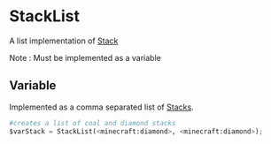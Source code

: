 # StackList

A list implementation of [Stack](/arguments/stack)

Note : Must be implemented as a variable

## Variable

Implemented as a comma separated list of [Stacks](/arguments/stack).
```python
#creates a list of coal and diamond stacks
$varStack = StackList(<minecraft:diamond>, <minecraft:diamond>);
```

